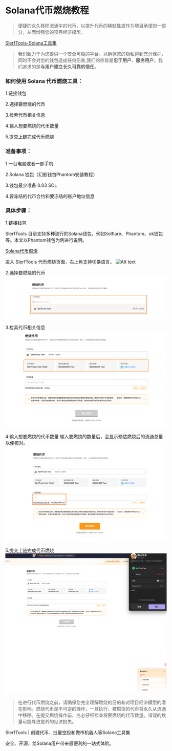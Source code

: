 # Solana代币燃烧教程
>便捷的永久移除流通中的代币，以提升代币的稀缺性或作为项目承诺的一部分，从而增强您的项目经济模型。

[SlerfTools-Solana工具集](https://slerf.tools)

>我们致力于为您提供一个安全可靠的平台，以确保您的隐私得到充分保护，同时不会对您的钱包造成任何伤害,我们的宗旨是**忠于用户**、**服务用户**。我们追求的是**与用户建立长久可靠的信任**。

### 如何使用 Solana 代币燃烧工具：
1.链接钱包

2.选择要燃烧的代币

3.检索代币相关信息

4.输入想要燃烧的代币数量

5.提交上链完成代币燃烧

### 准备事项：
1.一台电脑或者一部手机

2.Solana 钱包（幻影钱包Phantom安装教程）

3.钱包最少准备 0.03 SOL

4.要冻结的代币合约和要冻结的账户地址信息

### 具体步骤：
1.链接钱包

SlerfTools 目前支持多种流行的Solana钱包，例如Solflare、Phantom、ok钱包等。本文以Phantom钱包为例进行说明。

[Solana代币燃烧](https://slerf.tools/zh-cn/token-burner/solana)

进入 SlerfTools 代币燃烧页面，右上角支持切换语言。
![Alt text](./img/token-burner_1.jpg)

2.选择要燃烧的代币
![Alt text](./img/token-burner_2.jpg)

3.检索代币相关信息
![Alt text](./img/token-burner_3.jpg)

4.输入想要燃烧的代币数量
输入要燃烧的数量后，会显示预估燃烧后的流通总量以便核对。
![Alt text](./img/token-burner_4.jpg)

5.提交上链完成代币燃烧
![Alt text](./img/token-burner_5.jpg)

>在进行代币燃烧之前，请确保您完全理解燃烧的目的和对项目经济模型的潜在影响。燃烧代币是不可逆的操作，一旦执行，被燃烧的代币将永久从流通中移除。在提交燃烧操作前，务必仔细检查将要燃烧的代币数量。错误的数量可能导致意外的经济损失。

SlerfTools | 创建代币、批量空投和做市机器人等Solana工具集

安全、开源，给Solana用户带来最便利的一站式体验。

